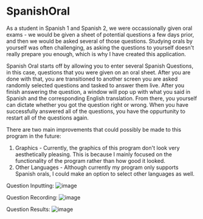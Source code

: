 # SpanishOral

As a student in Spanish 1 and Spanish 2, we were occassionally given oral exams - we would be given a sheet of potential questions a few days prior, and then we would be asked several of those questions. Studying orals by yourself was often challenging, as asking the questions to yourself doesn't really prepare you enough, which is why I have created this application.

Spanish Oral starts off by allowing you to enter several Spanish Questions, in this case, questions that you were given on an oral sheet. After you are done with that, you are transitioned to another screen you are asked randomly selected questions and tasked to answer them live. After you finish answering the question, a window will pop up with what you said in Spanish and the corresponding English translation. From there, you yourself can dictate whether you got the question right or wrong. When you have successfully answered all of the questions, you have the oppurtunity to restart all of the questions again. 

There are two main improvements that could possibly be made to this program in the future:
1. Graphics - Currently, the graphics of this program don't look very aesthetically pleasing. This is because I mainly focused on the functionality of the program rather than how good it looked. 
2. Other Languages - Although currently my program only supports Spanish orals, I could make an option to select other languages as well. 

Question Inputting:
![image](https://github.com/GithubArnavSharma/SpanishOral/assets/77365987/c1b08eb4-54ee-4f73-b6d8-c403bf0d4bf8)

Question Recording:
![image](https://github.com/GithubArnavSharma/SpanishOral/assets/77365987/2c3ab323-f2cc-4955-8e4c-8020452dada7)

Question Results:
![image](https://github.com/GithubArnavSharma/SpanishOral/assets/77365987/2cf58205-4d17-40e5-ba83-dbcf6472572a)
